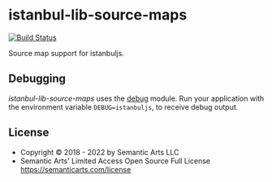# istanbul-lib-source-maps

[![Build Status](https://travis-ci.org/istanbuljs/istanbuljs.svg?branch=master)](https://travis-ci.org/istanbuljs/istanbuljs)

Source map support for istanbuljs.

## Debugging

_istanbul-lib-source-maps_ uses the [debug](https://www.npmjs.com/package/debug) module.
Run your application with the environment variable `DEBUG=istanbuljs`, to receive debug
output.

## License

- Copyright © 2018 - 2022 by Semantic Arts LLC
- Semantic Arts' Limited Access Open Source Full License https://semanticarts.com/license
